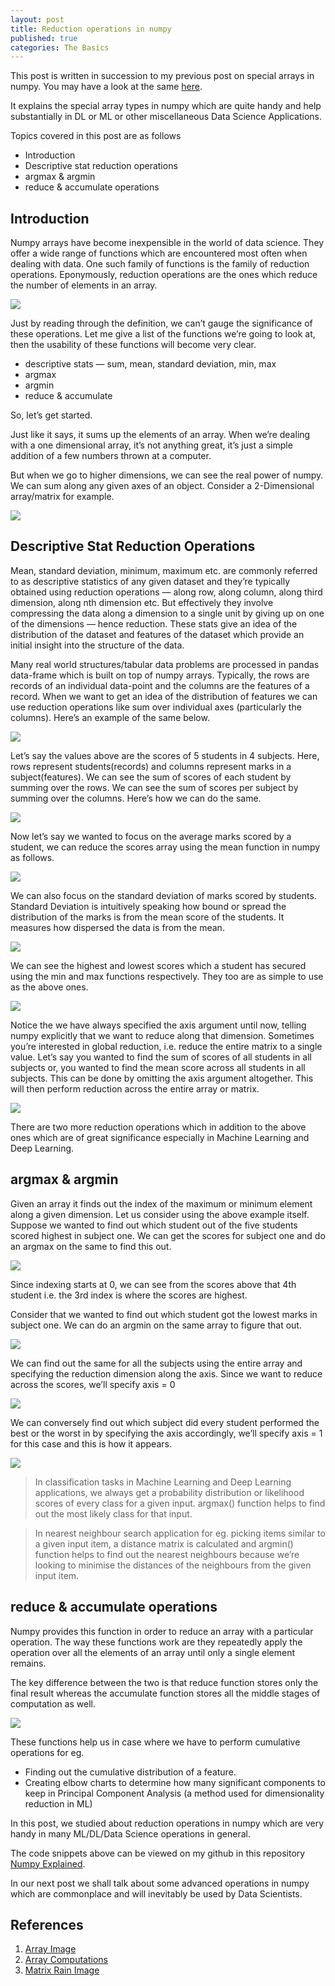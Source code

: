 ```yaml
---
layout: post
title: Reduction operations in numpy
published: true
categories: The Basics
---
```


This post is written in succession to my previous post on special arrays in numpy. You may have a look at the same [here](https://elisonsherton.github.io/2020/08/19/special-arrays-in-numpy.html). 

It explains the special array types in numpy which are quite handy and help substantially in DL or ML or other miscellaneous Data Science Applications.

Topics covered in this post are as follows

- Introduction
- Descriptive stat reduction operations
- argmax & argmin
- reduce & accumulate operations

## Introduction

Numpy arrays have become inexpensible in the world of data science. They offer a wide range of functions which are encountered most often when dealing with data. One such family of functions is the family of reduction operations. Eponymously, reduction operations are the ones which reduce the number of elements in an array.

![](https://miro.medium.com/max/1600/1*MMCTPoGCUkE7qrV0RL0M4g.jpeg)

Just by reading through the definition, we can’t gauge the significance of these operations. Let me give a list of the functions we’re going to look at, then the usability of these functions will become very clear.

- descriptive stats — sum, mean, standard deviation, min, max
- argmax
- argmin
- reduce & accumulate

So, let’s get started.

Just like it says, it sums up the elements of an array. When we’re dealing with a one dimensional array, it’s not anything great, it’s just a simple addition of a few numbers thrown at a computer.

But when we go to higher dimensions, we can see the real power of numpy. We can sum along any given axes of an object. Consider a 2-Dimensional array/matrix for example.

![](https://miro.medium.com/max/700/1*wr1hmNi24zBjsRp3LrXG-g.jpeg)

## Descriptive Stat Reduction Operations

Mean, standard deviation, minimum, maximum etc. are commonly referred to as descriptive statistics of any given dataset and they’re typically obtained using reduction operations — along row, along column, along third dimension, along nth dimension etc. But effectively they involve compressing the data along a dimension to a single unit by giving up on one of the dimensions — hence reduction. These stats give an idea of the distribution of the dataset and features of the dataset which provide an initial insight into the structure of the data.

Many real world structures/tabular data problems are processed in pandas data-frame which is built on top of numpy arrays. Typically, the rows are records of an individual data-point and the columns are the features of a record. When we want to get an idea of the distribution of features we can use reduction operations like sum over individual axes (particularly the columns). Here’s an example of the same below.

![](https://miro.medium.com/max/503/1*MpnMacxuSyKvyVydSmlVNQ.png)

Let’s say the values above are the scores of 5 students in 4 subjects. Here, rows represent students(records) and columns represent marks in a subject(features). We can see the sum of scores of each student by summing over the rows. We can see the sum of scores per subject by summing over the columns. Here’s how we can do the same.

![](https://miro.medium.com/max/428/1*Z9wjqyHYHzo7TgMYaWlCmg.png)

Now let’s say we wanted to focus on the average marks scored by a student, we can reduce the scores array using the mean function in numpy as follows.

![](https://miro.medium.com/max/473/1*DIzSwzWMIl2nnEhG4XGvmg.png)

We can also focus on the standard deviation of marks scored by students. Standard Deviation is intuitively speaking how bound or spread the distribution of the marks is from the mean score of the students. It measures how dispersed the data is from the mean.

![](https://miro.medium.com/max/657/1*LMo0_4HzMegrBcgOVz0Q5g.png)

We can see the highest and lowest scores which a student has secured using the min and max functions respectively. They too are as simple to use as the above ones.

![](https://miro.medium.com/max/555/1*c6SbsoPnpWcf3QAPbZpJFw.png)

Notice the we have always specified the axis argument until now, telling numpy explicitly that we want to reduce along that dimension. Sometimes you’re interested in global reduction, i.e. reduce the entire matrix to a single value. Let’s say you wanted to find the sum of scores of all students in all subjects or, you wanted to find the mean score across all students in all subjects. This can be done by omitting the axis argument altogether. This will then perform reduction across the entire array or matrix.

![](https://miro.medium.com/max/661/1*CrZY5W5DUeDNynNNnIHK4g.png)

There are two more reduction operations which in addition to the above ones which are of great significance especially in Machine Learning and Deep Learning.

## argmax & argmin

Given an array it finds out the index of the maximum or minimum element along a given dimension. Let us consider using the above example itself. Suppose we wanted to find out which student out of the five students scored highest in subject one. We can get the scores for subject one and do an argmax on the same to find this out.

![](https://miro.medium.com/max/415/1*uU9PbC0kRoFmgdG8agKJlw.png)

Since indexing starts at 0, we can see from the scores above that 4th student i.e. the 3rd index is where the scores are highest.

Consider that we wanted to find out which student got the lowest marks in subject one. We can do an argmin on the same array to figure that out.

![](https://miro.medium.com/max/454/1*uGNE7wUVa4B1GY7Tt_aivA.png)

We can find out the same for all the subjects using the entire array and specifying the reduction dimension along the axis. Since we want to reduce across the scores, we’ll specify axis = 0

![](https://miro.medium.com/max/624/1*qGYRyY2_lkgGNk7Hecx-qw.png)

We can conversely find out which subject did every student performed the best or the worst in by specifying the axis accordingly, we’ll specify axis = 1 for this case and this is how it appears.

![](https://miro.medium.com/max/700/1*62e7Es69Aem-QTK0CYlZiw.png)

> In classification tasks in Machine Learning and Deep Learning applications, we always get a probability distribution or likelihood scores of every class for a given input. argmax() function helps to find out the most likely class for that input.

> In nearest neighbour search application for eg. picking items similar to a given input item, a distance matrix is calculated and argmin() function helps to find out the nearest neighbours because we’re looking to minimise the distances of the neighbours from the given input item.

## reduce & accumulate operations
Numpy provides this function in order to reduce an array with a particular operation. The way these functions work are they repeatedly apply the operation over all the elements of an array until only a single element remains.

The key difference between the two is that reduce function stores only the final result whereas the accumulate function stores all the middle stages of computation as well.

![](https://miro.medium.com/max/381/1*ix1pC7Nsi-R1dwQOa34BBQ.png)

These functions help us in case where we have to perform cumulative operations for eg.

- Finding out the cumulative distribution of a feature.
- Creating elbow charts to determine how many significant components to keep in Principal Component Analysis (a method used for dimensionality reduction in ML)

In this post, we studied about reduction operations in numpy which are very handy in many ML/DL/Data Science operations in general.

The code snippets above can be viewed on my github in this repository [Numpy Explained](https://github.com/ElisonSherton/Numpy-Explained).

In our next post we shall talk about some advanced operations in numpy which are commonplace and will inevitably be used by Data Scientists.

## References

1. [Array Image](https://www.geeksforgeeks.org/)
2. [Array Computations](https://jakevdp.github.io/PythonDataScienceHandbook/02.03-computation-on-arrays-ufuncs.html)
3. [Matrix Rain Image](http://www.teachmeidea.com/2018/09/how-to-build-matrix-rain-in-java.html)